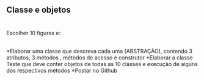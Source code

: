 ## Classe e objetos

<h1></h1>Escolher 10 figuras e: <br></br>

*Elaborar uma classe que descreva cada uma (ABSTRAÇÃO), contendo 3 atributos, 3 métodos , métodos de acesso e construtor
*Elaborar a classe Teste que deve conter objetos de todas as 10 classes e execução de alguns dos respectivos métodos
*Postar no Github
